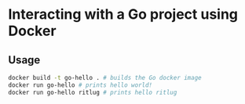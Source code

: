# Interacting with a Go project using Docker

## Usage
```sh
docker build -t go-hello . # builds the Go docker image
docker run go-hello # prints hello world!
docker run go-hello ritlug # prints hello ritlug
```
